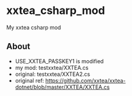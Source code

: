 # xxtea_csharp_mod
My xxtea csharp mod

## About  
* USE_XXTEA_PASSKEY1 is modified  
* my mod: testxxtea/XXTEA.cs  
* original: testxxtea/XXTEA2.cs  
* original ref: https://github.com/xxtea/xxtea-dotnet/blob/master/XXTEA/XXTEA.cs  
